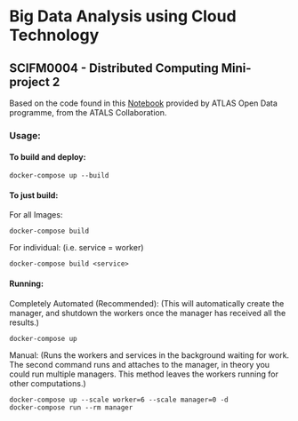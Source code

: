 # Big Data Analysis using Cloud Technology 
## SCIFM0004  - Distributed Computing Mini-project 2

Based on the code found in this [Notebook](https://github.com/atlas-outreach-data-tools/notebooks-collection-opendata/blob/master/13-TeV-examples/uproot_python/HZZAnalysis.ipynb) provided by ATLAS Open Data programme, from the ATALS Collaboration.

### Usage:
#### To build and deploy:

	docker-compose up --build

#### To just build:

For all Images:

	docker-compose build

For individual: (i.e. service = worker)

    docker-compose build <service>

#### Running:

Completely Automated (Recommended): 
(This will automatically create the manager, and shutdown the workers once the manager has received all the results.)

    docker-compose up

Manual: 
(Runs the workers and services in the background waiting for work. The second command runs and attaches to the manager, in theory you could run multiple managers. This method leaves the workers running for other computations.) 

	docker-compose up --scale worker=6 --scale manager=0 -d
	docker-compose run --rm manager
